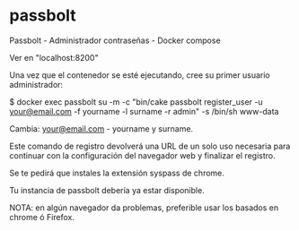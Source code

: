 # passbolt
Passbolt - Administrador contraseñas - Docker compose

Ver en "localhost:8200"


Una vez que el contenedor se esté ejecutando, cree su primer usuario administrador:

$ docker exec passbolt su -m -c "bin/cake passbolt register_user -u your@email.com -f yourname -l surname -r admin" -s /bin/sh www-data

Cambia: your@email.com - yourname y surname.

Este comando de registro devolverá una URL de un solo uso necesaria para continuar con la configuración del navegador web y finalizar el registro. 

Se te pedirá que instales la extensión syspass de chrome. 

Tu instancia de passbolt debería ya estar disponible.

NOTA: en algún navegador da problemas, preferible usar los basados en chrome ó Firefox.
